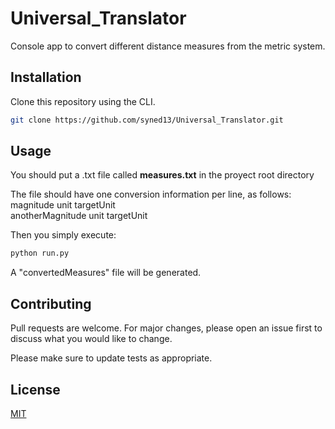 # Universal_Translator
Console app to convert different distance measures from the metric system.


## Installation

Clone this repository using the CLI.

```bash
git clone https://github.com/syned13/Universal_Translator.git
```

## Usage
You should put a .txt file called <b>measures.txt</b> in the proyect root directory

The file should have one conversion information per line, as follows: <br>
magnitude unit targetUnit<br>
anotherMagnitude unit targetUnit

Then you simply execute:
```bash
python run.py
```
A "convertedMeasures" file will be generated.

## Contributing
Pull requests are welcome. For major changes, please open an issue first to discuss what you would like to change.

Please make sure to update tests as appropriate.

## License
[MIT](https://choosealicense.com/licenses/mit/)
